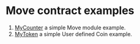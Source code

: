 # Move contract examples

1. [MyCounter](../my_counter) a simple Move module example.
2. [MyToken](../my_token) a simple User defined Coin example.
